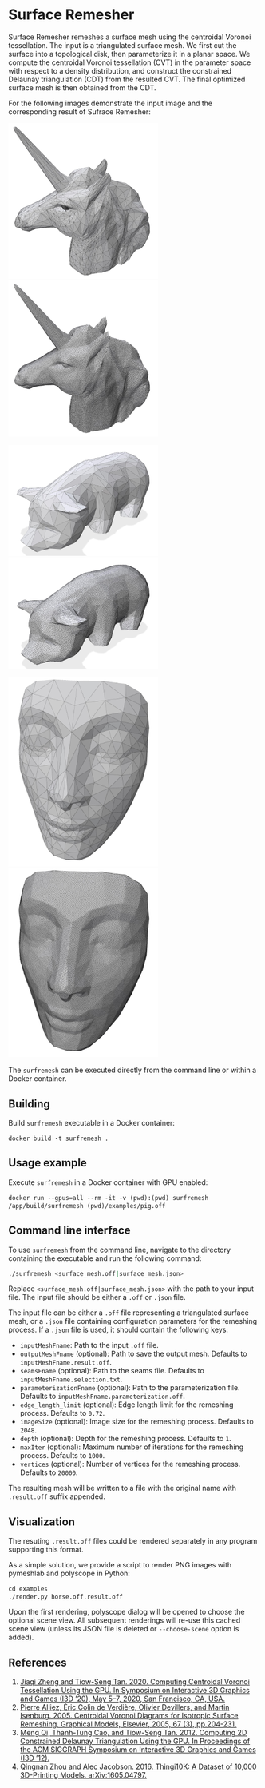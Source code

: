 # Surface Remesher

Surface Remesher remeshes a surface mesh using the centroidal Voronoi tessellation. The input is a triangulated surface mesh. We first cut the surface into a topological disk, then parameterize it in a planar space. We compute the centroidal Voronoi tessellation (CVT) in the parameter space with respect to a density distribution, and construct the constrained Delaunay triangulation (CDT) from the resulted CVT. The final optimized surface mesh is then obtained from the CDT.

For the following images demonstrate the input image and the corresponding result of Sufrace Remesher:

<img src="examples/horse.off_screenshot.jpg" width="300"><img src="examples/horse.off.result.off_screenshot.jpg" width="300">

<img src="examples/pig.off_screenshot.jpg" width="300"><img src="examples/pig.off.result.off_screenshot.jpg" width="300">

<img src="examples/nefertiti.off_screenshot.jpg" width="300"><img src="examples/nefertiti.off.result.off_screenshot.jpg" width="300">

The `surfremesh` can be executed directly from the command line or within a Docker container.


## Building

Build `surfremesh` executable in a Docker container:

```
docker build -t surfremesh .
```


## Usage example

Execute `surfremesh` in a Docker container with GPU enabled:

```
docker run --gpus=all --rm -it -v (pwd):(pwd) surfremesh /app/build/surfremesh (pwd)/examples/pig.off
```


## Command line interface

To use `surfremesh` from the command line, navigate to the directory containing the executable and run the following command:

```bash
./surfremesh <surface_mesh.off|surface_mesh.json>
```

Replace `<surface_mesh.off|surface_mesh.json>` with the path to your input file. The input file should be either a `.off` or `.json` file.

The input file can be either a `.off` file representing a triangulated surface mesh, or a `.json` file containing configuration parameters for the remeshing process. If a `.json` file is used, it should contain the following keys:

- `inputMeshFname`: Path to the input `.off` file.
- `outputMeshFname` (optional): Path to save the output mesh. Defaults to `inputMeshFname.result.off`.
- `seamsFname` (optional): Path to the seams file. Defaults to `inputMeshFname.selection.txt`.
- `parameterizationFname` (optional): Path to the parameterization file. Defaults to `inputMeshFname.parameterization.off`.
- `edge_length_limit` (optional): Edge length limit for the remeshing process. Defaults to `0.72`.
- `imageSize` (optional): Image size for the remeshing process. Defaults to `2048`.
- `depth` (optional): Depth for the remeshing process. Defaults to `1`.
- `maxIter` (optional): Maximum number of iterations for the remeshing process. Defaults to `1000`.
- `vertices` (optional): Number of vertices for the remeshing process. Defaults to `20000`.

The resulting mesh will be written to a file with the original name with `.result.off` suffix appended.


## Visualization

The resuting `.result.off` files could be rendered separately in any program supporting this format.

As a simple solution, we provide a script to render PNG images with pymeshlab and polyscope in Python:

```
cd examples
./render.py horse.off.result.off
```

Upon the first rendering, polyscope dialog will be opened to choose the optional scene view. All subsequent renderings will re-use this cached scene view (unless its JSON file is deleted or `--choose-scene` option is added).

## References

1. [Jiaqi Zheng and Tiow-Seng Tan. 2020. Computing Centroidal Voronoi Tessellation Using the GPU. In Symposium on Interactive 3D Graphics and Games (I3D ’20), May 5–7, 2020, San Francisco, CA, USA.](https://doi.org/10.1145/3384382.3384520)
2. [Pierre Alliez, Éric Colin de Verdière, Olivier Devillers, and Martin Isenburg. 2005. Centroidal Voronoi Diagrams for Isotropic Surface Remeshing. Graphical Models, Elsevier, 2005, 67 (3), pp.204-231.](https://hal.inria.fr/hal-00787166)
3. [Meng Qi, Thanh-Tung Cao, and Tiow-Seng Tan. 2012. Computing 2D Constrained Delaunay Triangulation Using the GPU. In Proceedings of the ACM SIGGRAPH Symposium on Interactive 3D Graphics and Games (I3D ’12).](https://doi.org/10.1145/2159616.2159623)
4. [Qingnan Zhou and Alec Jacobson. 2016. Thingi10K: A Dataset of 10,000 3D-Printing Models. arXiv:1605.04797.](https://ten-thousand-models.appspot.com/)

